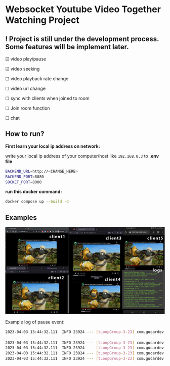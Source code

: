 # Websocket Youtube Video Together Watching Project

## ! Project is still under the development process. Some features will be implement later.

&#x2611; video play/pause

&#x2611; video seeking

&#x2610; video playback rate change

&#x2610; video url change

&#x2610; sync with clients when joined to room 

&#x2610; Join room function 

&#x2610; chat

## How to run?

**First learn your local ip address on network:**

write your local ip address of your computer/host like `192.168.0.3`  to **.env file**

```bash
BACKEND_URL=http://<CHANGE_HERE>
BACKEND_PORT=8080
SOCKET_PORT=8000
```



**run this docker command:**

```bash
docker compose up --build -d
```


## Examples

![/res/example1.png](./res/example1.png)

Example log of pause event:

```bash
2023-04-03 15:44:32.111  INFO 23924 --- [tLoopGroup-3-23] com.gucardev.be.config.SocketHandler     : playerStateChange ,client: c95c42e4-318c-4368-a384-a7270dba559f, payload: {playerState=pause}

2023-04-03 15:44:32.111  INFO 23924 --- [tLoopGroup-3-23] com.gucardev.be.config.SocketHandler     : sent to 44342784-855a-4ab9-876d-d5c0a8885d44 
2023-04-03 15:44:32.111  INFO 23924 --- [tLoopGroup-3-23] com.gucardev.be.config.SocketHandler     : sent to 69a5d5f0-7367-4320-854a-15ff2b04f7c1 
2023-04-03 15:44:32.111  INFO 23924 --- [tLoopGroup-3-23] com.gucardev.be.config.SocketHandler     : sent to d4c0c877-622a-4df6-a45e-fce21b5fa57b 
2023-04-03 15:44:32.111  INFO 23924 --- [tLoopGroup-3-23] com.gucardev.be.config.SocketHandler     : sent to e0aed579-43c5-4caf-a022-25b1fa482a10 
```
